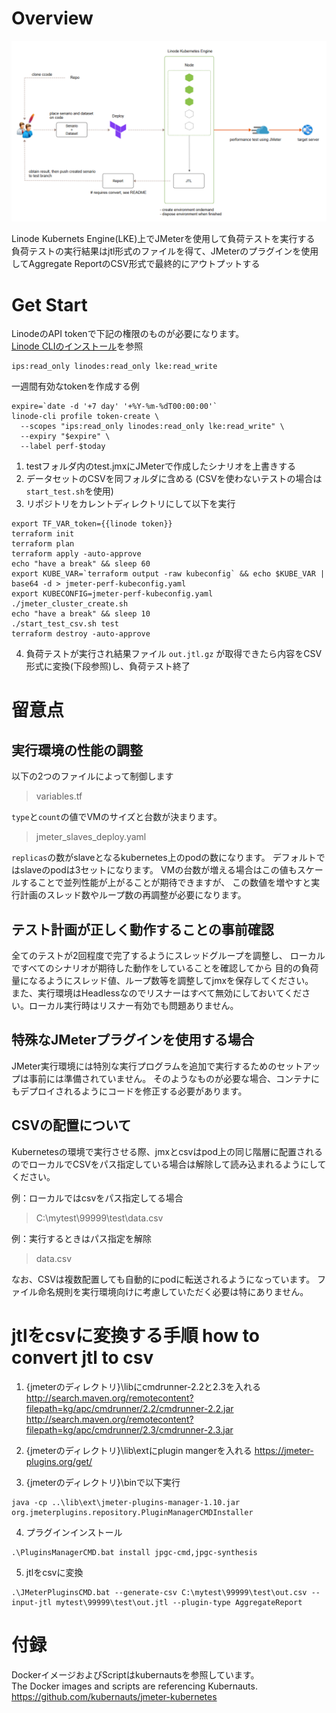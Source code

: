 # Overview

![image](./overview.png)

Linode Kubernets Engine(LKE)上でJMeterを使用して負荷テストを実行する  
負荷テストの実行結果はjtl形式のファイルを得て、JMeterのプラグインを使用してAggregate ReportのCSV形式で最終的にアウトプットする

# Get Start

LinodeのAPI tokenで下記の権限のものが必要になります。  
[Linode CLIのインストール](https://qiita.com/isss802/items/0b1be79031ee16ced521)を参照

```
ips:read_only linodes:read_only lke:read_write
```

一週間有効なtokenを作成する例

```
expire=`date -d '+7 day' '+%Y-%m-%dT00:00:00'`
linode-cli profile token-create \
  --scopes "ips:read_only linodes:read_only lke:read_write" \
  --expiry "$expire" \
  --label perf-$today
```

1. testフォルダ内のtest.jmxにJMeterで作成したシナリオを上書きする
2. データセットのCSVを同フォルダに含める (CSVを使わないテストの場合は`start_test.sh`を使用)
3. リポジトリをカレントディレクトリにして以下を実行

```
export TF_VAR_token={{linode token}}
terraform init
terraform plan
terraform apply -auto-approve
echo "have a break" && sleep 60
export KUBE_VAR=`terraform output -raw kubeconfig` && echo $KUBE_VAR | base64 -d > jmeter-perf-kubeconfig.yaml
export KUBECONFIG=jmeter-perf-kubeconfig.yaml
./jmeter_cluster_create.sh
echo "have a break" && sleep 10
./start_test_csv.sh test
terraform destroy -auto-approve
```

4. 負荷テストが実行され結果ファイル `out.jtl.gz` が取得できたら内容をCSV形式に変換(下段参照)し、負荷テスト終了

# 留意点

## 実行環境の性能の調整

以下の2つのファイルによって制御します

> variables.tf

`type`と`count`の値でVMのサイズと台数が決まります。

> jmeter_slaves_deploy.yaml

`replicas`の数がslaveとなるkubernetes上のpodの数になります。
デフォルトではslaveのpodは3セットになります。
VMの台数が増える場合はこの値もスケールすることで並列性能が上がることが期待できますが、
この数値を増やすと実行計画のスレッド数やループ数の再調整が必要になります。

## テスト計画が正しく動作することの事前確認

全てのテストが2回程度で完了するようにスレッドグループを調整し、
ローカルですべてのシナリオが期待した動作をしていることを確認してから
目的の負荷量になるようにスレッド値、ループ数等を調整してjmxを保存してください。  
また、実行環境はHeadlessなのでリスナーはすべて無効にしておいてください。ローカル実行時はリスナー有効でも問題ありません。

## 特殊なJMeterプラグインを使用する場合

JMeter実行環境には特別な実行プログラムを追加で実行するためのセットアップは事前には準備されていません。
そのようなものが必要な場合、コンテナにもデプロイされるようにコードを修正する必要があります。

## CSVの配置について

Kubernetesの環境で実行させる際、jmxとcsvはpod上の同じ階層に配置されるのでローカルでCSVをパス指定している場合は解除して読み込まれるようにしてください。

例：ローカルではcsvをパス指定してる場合

> C:\mytest\99999\test\data.csv

例：実行するときはパス指定を解除

> data.csv

なお、CSVは複数配置しても自動的にpodに転送されるようになっています。
ファイル命名規則を実行環境向けに考慮していただく必要は特にありません。

# jtlをcsvに変換する手順 how to convert jtl to csv

1. {jmeterのディレクトリ}\libにcmdrunner-2.2と2.3を入れる
http://search.maven.org/remotecontent?filepath=kg/apc/cmdrunner/2.2/cmdrunner-2.2.jar
http://search.maven.org/remotecontent?filepath=kg/apc/cmdrunner/2.3/cmdrunner-2.3.jar

2. {jmeterのディレクトリ}\lib\extにplugin mangerを入れる
https://jmeter-plugins.org/get/

3. {jmeterのディレクトリ}\binで以下実行

```
java -cp ..\lib\ext\jmeter-plugins-manager-1.10.jar org.jmeterplugins.repository.PluginManagerCMDInstaller
```

4. プラグインインストール

```
.\PluginsManagerCMD.bat install jpgc-cmd,jpgc-synthesis
```

5. jtlをcsvに変換

```
.\JMeterPluginsCMD.bat --generate-csv C:\mytest\99999\test\out.csv --input-jtl mytest\99999\test\out.jtl --plugin-type AggregateReport
```

# 付録

DockerイメージおよびScriptはkubernautsを参照しています。  
The Docker images and scripts are referencing Kubernauts.
https://github.com/kubernauts/jmeter-kubernetes
